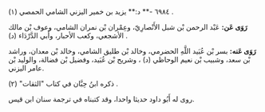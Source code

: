 ٦٩٨٤ -** د:** يزيد بن خمير اليزني الشامي الحمصي (١) .

**رَوَى عَن:** عَبْد الرحمن بْن شبل الأَنْصارِيّ، وعِمْران بْن نمران الشامي، وعوف بْن مالك الأشجعي، وكعب الأحبار، وأَبي الدَّرْدَاء (د) .

**رَوَى عَنه:** بسر بْن عُبَيد اللَّهِ الحضرمي، وخالد بْن طليق الشامي، وخالد بْن معدان، وراشد بْن سعد، وشبيب بْن نعيم الوحاظي (د) ، وشريح بْن عُبَيد، وفضيل بْن فضالة، والوليد بْن عامر اليزني.

ذكره ابنُ حِبَّان في كتاب "الثقات" (٢) .

روى له أَبُو داود حديثا واحدا، وقد كتبناه في ترجمة سنان ابن قيس.